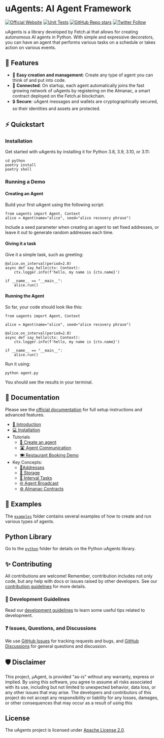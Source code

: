 # uAgents: AI Agent Framework
[![Official Website](https://img.shields.io/badge/Official%20Website-fetch.ai-blue?style=flat&logo=world&logoColor=white)](https://fetch.ai) [![Unit Tests](https://img.shields.io/github/actions/workflow/status/Fetchai/uAgents/ci-tests.yml?label=unit%20tests)](https://github.com/Fetchai/uAgents/actions/workflows/ci-tests.yml) [![GitHub Repo stars](https://img.shields.io/github/stars/Fetchai/uAgents?style=social)](https://github.com/Fetchai/uAgents/stargazers) [![Twitter Follow](https://img.shields.io/twitter/follow/fetch_ai?style=social)](https://twitter.com/fetch_ai)

uAgents is a library developed by Fetch.ai that allows for creating autonomous AI agents in Python. With simple and expressive decorators, you can have an agent that performs various tasks on a schedule or takes action on various events.

## 🚀 Features

- 🤖 **Easy creation and management**: Create any type of agent you can think of and put into code.
- 🔗 **Connected**: On startup, each agent automatically joins the fast growing network of uAgents by registering on the Almanac, a smart contract deployed on the Fetch.ai blockchain.
- 🔒 **Secure**: uAgent messages and wallets are cryptographically secured, so their identities and assets are protected.

## ⚡ Quickstart

### Installation
Get started with uAgents by installing it for Python 3.8, 3.9, 3.10, or 3.11:

    cd python
    poetry install
    poetry shell

### Running a Demo

#### Creating an Agent 
Build your first uAgent using the following script:

    from uagents import Agent, Context 
    alice = Agent(name="alice", seed="alice recovery phrase")

Include a seed parameter when creating an agent to set fixed addresses, or leave it out to generate random addresses each time.

#### Giving it a task
Give it a simple task, such as greeting:

    @alice.on_interval(period=2.0)
    async def say_hello(ctx: Context):
        ctx.logger.info(f'hello, my name is {ctx.name}')
    
    if __name__ == "__main__":
        alice.run()

#### Running the Agent 
So far, your code should look like this:

    from uagents import Agent, Context
    
    alice = Agent(name="alice", seed="alice recovery phrase")
    
    @alice.on_interval(period=2.0)
    async def say_hello(ctx: Context):
        ctx.logger.info(f'hello, my name is {ctx.name}')
    
    if __name__ == "__main__":
        alice.run()

Run it using:

    python agent.py

You should see the results in your terminal.

## 📖 Documentation

Please see the [official documentation](https://fetch.ai/docs) for full setup instructions and advanced features.

* [👋 Introduction](https://fetch.ai/docs/concepts/agents/agents)
* [💻 Installation](https://fetch.ai/docs/guides/agents/installing-uagent)
* Tutorials
  * [🤖 Create an agent](https://fetch.ai/docs/guides/agents/create-a-uagent)
  * [🛣️ Agent Communication](https://fetch.ai/docs/guides/agents/communicating-with-other-agents)
  * [🍽️ Restaurant Booking Demo](https://fetch.ai/docs/guides/agents/booking-demo)
* Key Concepts:
  * [📍Addresses](https://fetch.ai/docs/guides/agents/getting-uagent-address)
  * [💾 Storage](https://fetch.ai/docs/guides/agents/storage-function)
  * [📝 Interval Tasks](https://fetch.ai/docs/guides/agents/interval-task)
  * [🌐 Agent Broadcast](https://fetch.ai/docs/guides/agents/broadcast)
  * [⚙️ Almanac Contracts](https://fetch.ai/docs/guides/agents/register-in-almanac)

## 🌱 Examples

The [`examples`](https://github.com/fetchai/uAgents/tree/main/python/examples) folder contains several examples of how to create and run various types of agents.

## Python Library

Go to the [`python`](https://github.com/fetchai/uAgents/tree/main/python) folder for details on the Python uAgents library.

## ✨ Contributing

All contributions are welcome! Remember, contribution includes not only code, but any help with docs or issues raised by other developers. See our [contribution guidelines](https://github.com/fetchai/uAgents/blob/main/CONTRIBUTING.md) for more details.

### 📄 Development Guidelines

Read our [development guidelines](https://github.com/fetchai/uAgents/blob/main/DEVELOPING.md) to learn some useful tips related to development.

### ❓ Issues, Questions, and Discussions

We use [GitHub Issues](https://github.com/fetchai/uAgents/issues) for tracking requests and bugs, and [GitHub Discussions](https://github.com/fetchai/uAgents/discussions) for general questions and discussion.

## 🛡 Disclaimer

This project, μAgent, is provided "as-is" without any warranty, express or implied. By using this software, you agree to assume all risks associated with its use, including but not limited to unexpected behavior, data loss, or any other issues that may arise. The developers and contributors of this project do not accept any responsibility or liability for any losses, damages, or other consequences that may occur as a result of using this

## License

The uAgents project is licensed under [Apache License 2.0](https://github.com/fetchai/uAgents/blob/main/LICENSE).
